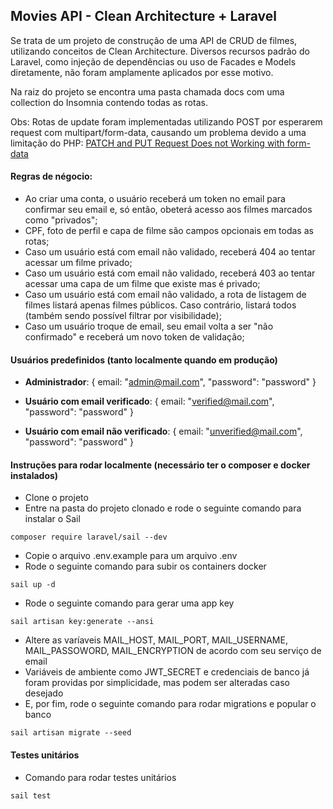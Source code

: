 ## Movies API - Clean Architecture + Laravel

Se trata de um projeto de construção de uma API de CRUD de filmes, utilizando conceitos de Clean Architecture. Diversos recursos padrão do Laravel, como injeção de dependências ou uso de Facades e Models diretamente, não foram amplamente aplicados por esse motivo.

Na raiz do projeto se encontra uma pasta chamada docs com uma collection do Insomnia contendo todas as rotas.

Obs: Rotas de update foram implementadas utilizando POST por esperarem request com multipart/form-data, causando um problema devido a uma limitação do PHP: [PATCH and PUT Request Does not Working with form-data](https://stackoverflow.com/questions/50691938/patch-and-put-request-does-not-working-with-form-data)

#### Regras de négocio:
- Ao criar uma conta, o usuário receberá um token no email para confirmar seu email e, só então, obeterá acesso aos filmes marcados como "privados";
- CPF, foto de perfil e capa de filme são campos opcionais em todas as rotas;
- Caso um usuário está com email não validado, receberá 404 ao tentar acessar um filme privado;
- Caso um usuário está com email não validado, receberá 403 ao tentar acessar uma capa de um filme que existe mas é privado;
- Caso um usuário está com email não validado, a rota de listagem de filmes listará apenas filmes públicos. Caso contrário, listará todos (também sendo possível filtrar por visibilidade);
- Caso um usuário troque de email, seu email volta a ser "não confirmado" e receberá um novo token de validação;

#### Usuários predefinidos (tanto localmente quando em produção)
- **Administrador**: {
    email: "admin@mail.com", "password": "password"
}

- **Usuário com email verificado**: {
    email: "verified@mail.com", "password": "password"
}

- **Usuário com email não verificado**: {
    email: "unverified@mail.com", "password": "password"
}

#### Instruções para rodar localmente (necessário ter o composer e docker instalados)
- Clone o projeto
- Entre na pasta do projeto clonado e rode o seguinte comando para instalar o Sail
```
composer require laravel/sail --dev
```
- Copie o arquivo .env.example para um arquivo .env
- Rode o seguinte comando para subir os containers docker
```
sail up -d
```
- Rode o seguinte comando para gerar uma app key
```
sail artisan key:generate --ansi
```
- Altere as varíaveis MAIL_HOST, MAIL_PORT, MAIL_USERNAME, MAIL_PASSOWORD, MAIL_ENCRYPTION de acordo com seu serviço de email
- Variáveis de ambiente como JWT_SECRET e credenciais de banco já foram providas por simplicidade, mas podem ser alteradas caso desejado
- E, por fim, rode o seguinte comando para rodar migrations e popular o banco
```
sail artisan migrate --seed
```
#### Testes unitários
- Comando para rodar testes unitários
```
sail test
```
